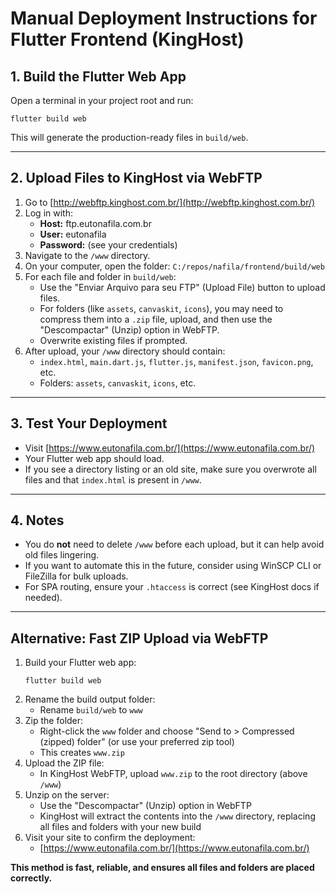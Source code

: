 # Manual Deployment Instructions for Flutter Frontend (KingHost)

## 1. Build the Flutter Web App

Open a terminal in your project root and run:

```
flutter build web
```

This will generate the production-ready files in `build/web`.

---

## 2. Upload Files to KingHost via WebFTP

1. Go to [http://webftp.kinghost.com.br/](http://webftp.kinghost.com.br/)
2. Log in with:
   - **Host:** ftp.eutonafila.com.br
   - **User:** eutonafila
   - **Password:** (see your credentials)
3. Navigate to the `/www` directory.
4. On your computer, open the folder: `C:/repos/nafila/frontend/build/web`
5. For each file and folder in `build/web`:
   - Use the "Enviar Arquivo para seu FTP" (Upload File) button to upload files.
   - For folders (like `assets`, `canvaskit`, `icons`), you may need to compress them into a `.zip` file, upload, and then use the "Descompactar" (Unzip) option in WebFTP.
   - Overwrite existing files if prompted.
6. After upload, your `/www` directory should contain:
   - `index.html`, `main.dart.js`, `flutter.js`, `manifest.json`, `favicon.png`, etc.
   - Folders: `assets`, `canvaskit`, `icons`, etc.

---

## 3. Test Your Deployment

- Visit [https://www.eutonafila.com.br/](https://www.eutonafila.com.br/)
- Your Flutter web app should load.
- If you see a directory listing or an old site, make sure you overwrote all files and that `index.html` is present in `/www`.

---

## 4. Notes
- You do **not** need to delete `/www` before each upload, but it can help avoid old files lingering.
- If you want to automate this in the future, consider using WinSCP CLI or FileZilla for bulk uploads.
- For SPA routing, ensure your `.htaccess` is correct (see KingHost docs if needed).

---

## Alternative: Fast ZIP Upload via WebFTP

1. Build your Flutter web app:
   ```
   flutter build web
   ```
2. Rename the build output folder:
   - Rename `build/web` to `www`
3. Zip the folder:
   - Right-click the `www` folder and choose "Send to > Compressed (zipped) folder" (or use your preferred zip tool)
   - This creates `www.zip`
4. Upload the ZIP file:
   - In KingHost WebFTP, upload `www.zip` to the root directory (above `/www`)
5. Unzip on the server:
   - Use the "Descompactar" (Unzip) option in WebFTP
   - KingHost will extract the contents into the `/www` directory, replacing all files and folders with your new build
6. Visit your site to confirm the deployment:
   - [https://www.eutonafila.com.br/](https://www.eutonafila.com.br/)

**This method is fast, reliable, and ensures all files and folders are placed correctly.** 